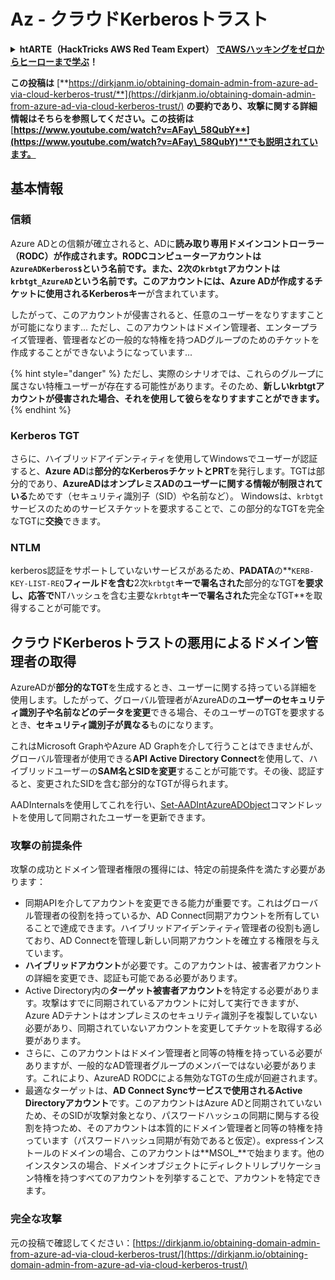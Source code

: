 # Az - クラウドKerberosトラスト

<details>

<summary><strong>htARTE（HackTricks AWS Red Team Expert）</strong> <a href="https://training.hacktricks.xyz/courses/arte"><strong>でAWSハッキングをゼロからヒーローまで学ぶ</strong></a><strong>！</strong></summary>

HackTricksをサポートする他の方法：

- **HackTricksで企業を宣伝したい**または**HackTricksをPDFでダウンロードしたい**場合は、[**SUBSCRIPTION PLANS**](https://github.com/sponsors/carlospolop)をチェックしてください！
- [**公式PEASS＆HackTricksスウォッグ**](https://peass.creator-spring.com)を入手する
- [**The PEASS Family**](https://opensea.io/collection/the-peass-family)を発見し、独占的な[**NFTs**](https://opensea.io/collection/the-peass-family)のコレクションを見る
- 💬 [**Discordグループ**](https://discord.gg/hRep4RUj7f)に参加するか、[**telegramグループ**](https://t.me/peass)に参加するか、**Twitter** 🐦 [**@hacktricks_live**](https://twitter.com/hacktricks_live)をフォローする
- **ハッキングトリックを共有するには、** [**HackTricks**](https://github.com/carlospolop/hacktricks)と[**HackTricks Cloud**](https://github.com/carlospolop/hacktricks-cloud)のGitHubリポジトリにPRを提出してください。

</details>

**この投稿は** [**https://dirkjanm.io/obtaining-domain-admin-from-azure-ad-via-cloud-kerberos-trust/**](https://dirkjanm.io/obtaining-domain-admin-from-azure-ad-via-cloud-kerberos-trust/) **の要約であり、攻撃に関する詳細情報はそちらを参照してください。この技術は** [**https://www.youtube.com/watch?v=AFay\_58QubY**](https://www.youtube.com/watch?v=AFay\_58QubY)**でも説明されています。**

## 基本情報

### 信頼

Azure ADとの信頼が確立されると、ADに**読み取り専用ドメインコントローラー（RODC）**が作成されます。**RODCコンピューターアカウント**は**`AzureADKerberos$`**という名前です。また、2次の`krbtgt`アカウントは**`krbtgt_AzureAD`**という名前です。このアカウントには、Azure ADが作成するチケットに使用される**Kerberosキー**が含まれています。

したがって、このアカウントが侵害されると、任意のユーザーをなりすますことが可能になります... ただし、このアカウントはドメイン管理者、エンタープライズ管理者、管理者などの一般的な特権を持つADグループのためのチケットを作成することができないようになっています...

{% hint style="danger" %}
ただし、実際のシナリオでは、これらのグループに属さない特権ユーザーが存在する可能性があります。そのため、**新しいkrbtgtアカウントが侵害された場合、それを使用して彼らをなりすますことができます。**
{% endhint %}

### Kerberos TGT

さらに、ハイブリッドアイデンティティを使用してWindowsでユーザーが認証すると、**Azure AD**は**部分的なKerberosチケットとPRT**を発行します。TGTは部分的であり、**AzureADはオンプレミスADのユーザーに関する情報が制限されている**ためです（セキュリティ識別子（SID）や名前など）。
Windowsは、`krbtgt`サービスのためのサービスチケットを要求することで、この部分的なTGTを完全なTGTに**交換**できます。

### NTLM

kerberos認証をサポートしていないサービスがあるため、**PADATA**の**`KERB-KEY-LIST-REQ`**フィールドを含む**2次`krbtgt`**キーで署名された**部分的なTGT**を要求し、応答で**NTハッシュを含む主要な`krbtgt`**キーで署名された**完全なTGT**を取得することが可能です。

## クラウドKerberosトラストの悪用によるドメイン管理者の取得 <a href="#abusing-cloud-kerberos-trust-to-obtain-domain-admin" id="abusing-cloud-kerberos-trust-to-obtain-domain-admin"></a>

AzureADが**部分的なTGT**を生成するとき、ユーザーに関する持っている詳細を使用します。したがって、グローバル管理者がAzureADの**ユーザーのセキュリティ識別子や名前などのデータを変更**できる場合、そのユーザーのTGTを要求するとき、**セキュリティ識別子が異なる**ものになります。

これはMicrosoft GraphやAzure AD Graphを介して行うことはできませんが、グローバル管理者が使用できる**API Active Directory Connect**を使用して、ハイブリッドユーザーの**SAM名とSIDを変更**することが可能です。その後、認証すると、変更されたSIDを含む部分的なTGTが得られます。

AADInternalsを使用してこれを行い、[Set-AADIntAzureADObject](https://aadinternals.com/aadinternals/#set-aadintazureadobject-a)コマンドレットを使用して同期されたユーザーを更新できます。

### 攻撃の前提条件 <a href="#attack-prerequisites" id="attack-prerequisites"></a>

攻撃の成功とドメイン管理者権限の獲得には、特定の前提条件を満たす必要があります：

- 同期APIを介してアカウントを変更できる能力が重要です。これはグローバル管理者の役割を持っているか、AD Connect同期アカウントを所有していることで達成できます。ハイブリッドアイデンティティ管理者の役割も適しており、AD Connectを管理し新しい同期アカウントを確立する権限を与えています。
- **ハイブリッドアカウント**が必要です。このアカウントは、被害者アカウントの詳細を変更でき、認証も可能である必要があります。
- Active Directory内の**ターゲット被害者アカウント**を特定する必要があります。攻撃はすでに同期されているアカウントに対して実行できますが、Azure ADテナントはオンプレミスのセキュリティ識別子を複製していない必要があり、同期されていないアカウントを変更してチケットを取得する必要があります。
- さらに、このアカウントはドメイン管理者と同等の特権を持っている必要がありますが、一般的なAD管理者グループのメンバーではない必要があります。これにより、AzureAD RODCによる無効なTGTの生成が回避されます。
- 最適なターゲットは、**AD Connect Syncサービスで使用されるActive Directoryアカウント**です。このアカウントはAzure ADと同期されていないため、そのSIDが攻撃対象となり、パスワードハッシュの同期に関与する役割を持つため、そのアカウントは本質的にドメイン管理者と同等の特権を持っています（パスワードハッシュ同期が有効であると仮定）。expressインストールのドメインの場合、このアカウントは**MSOL\_**で始まります。他のインスタンスの場合、ドメインオブジェクトにディレクトリレプリケーション特権を持つすべてのアカウントを列挙することで、アカウントを特定できます。

### 完全な攻撃 <a href="#the-full-attack" id="the-full-attack"></a>

元の投稿で確認してください：[https://dirkjanm.io/obtaining-domain-admin-from-azure-ad-via-cloud-kerberos-trust/](https://dirkjanm.io/obtaining-domain-admin-from-azure-ad-via-cloud-kerberos-trust/)
